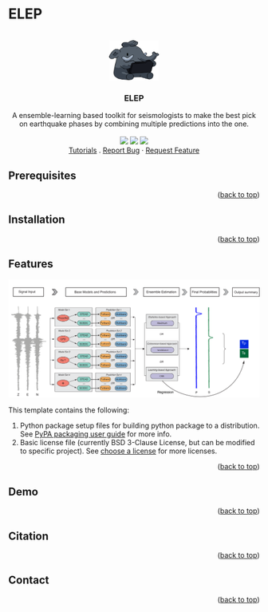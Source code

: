 # ELEP

<!-- PROJECT LOGO & STATUS -->
<br />
<div align="center">
  <a href="https://github.com/congcy/ELEP">
    <img src="images/ELEP_logo.png" alt="Logo" width="100" height="80">
  </a>
  <h3 align="center">ELEP</h3>
  <p align="center">
    A ensemble-learning based toolkit for seismologists to make the best pick on earthquake phases by combining multiple predictions into the one. 
    <br />
    <br />
    <a href="https://github.com/congcy/ELEP/blob/main/LICENSE" alt="Liscence">
        <img src="https://badgen.net/badge/license/BSD-3-Clause/blue" /></a>
    <a href="https://github.com/congcy/ELEP/tree/main/docs" alt="Documentation Status">
        <img src="https://readthedocs.org/projects/ssec-python-project-template/badge/?version=latest" /></a>
    <a href="https://github.com/congcy/ELEP/tree/main/.github/workflows" alt="Test">
        <img src="https://github.com/uw-ssec/python-project-template/actions/workflows/test.yaml/badge.svg" /></a>
    <br />
    <a href="https://ssec-python-project-template.readthedocs.io/en/latest/?badge=latest">Tutorials</a>
    .
    <a href="https://github.com/othneildrew/Best-README-Template/issues">Report Bug</a>
    ·
    <a href="https://github.com/othneildrew/Best-README-Template/issues">Request Feature</a>
  </p>
</div>


## Prerequisites

<p align="right">(<a href="https://github.com/congcy/ELEP">back to top</a>)</p>

## Installation 

<p align="right">(<a href="https://github.com/congcy/ELEP">back to top</a>)</p>

## Features

![workflow](/images/ELEP_framework.png)

This template contains the following:

1. Python package setup files for building python package to a distribution.
See [PyPA packaging user guide](https://packaging.python.org/en/latest/) for more info.
2. Basic license file (currently BSD 3-Clause License, but can be modified to specific project).
See [choose a license](https://choosealicense.com/) for more licenses.

<p align="right">(<a href="https://github.com/congcy/ELEP">back to top</a>)</p>

## Demo

<p align="right">(<a href="https://github.com/congcy/ELEP">back to top</a>)</p>

## Citation 

<p align="right">(<a href="https://github.com/congcy/ELEP">back to top</a>)</p>

## Contact

<p align="right">(<a href="https://github.com/congcy/ELEP">back to top</a>)</p>
